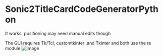 # Sonic2TitleCardCodeGeneratorPython
 It works, positioning may need manual edits though

The GUI requires Tk/Tcl, customtkinter ,and Tkinter and both use the re module
![image](https://user-images.githubusercontent.com/94720060/210423479-eb9e7542-c110-4ee4-aadc-c2abcc634fe0.png)
